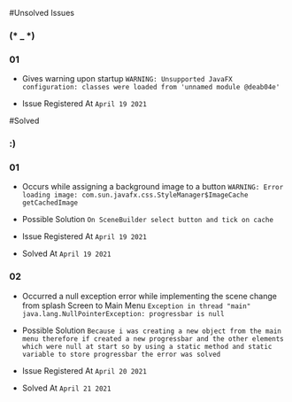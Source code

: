#Unsolved Issues

### (* _ *)

### 01
- Gives warning upon startup 
  `WARNING: Unsupported JavaFX configuration: classes were loaded from 'unnamed module @deab04e'`

- Issue Registered At `April 19 2021`

#Solved

### :)

### 01
- Occurs while assigning a background image to a button
  `WARNING: Error loading image: com.sun.javafx.css.StyleManager$ImageCache getCachedImage`
  
- Possible Solution `On SceneBuilder select button and tick on cache`

- Issue Registered At `April 19 2021`

- Solved At `April 19 2021`

### 02
- Occurred a null exception error while implementing the scene change from splash Screen to Main Menu
  `Exception in thread "main" java.lang.NullPointerException: progressbar is null`

- Possible Solution `Because i was creating a new object from the main menu therefore if created a new progressbar and the other elements which were null at start
  so by using a static method and static variable to store progressbar the error was solved`

- Issue Registered At `April 20 2021`

- Solved At `April 21 2021`
